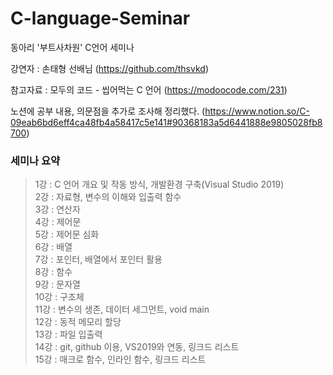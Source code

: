 # C-language-Seminar

동아리 '부트사차원' C언어 세미나

강연자 : 손태형 선배님 (https://github.com/thsvkd)

참고자료 : 모두의 코드 - 씹어먹는 C 언어 (https://modoocode.com/231)

노션에 공부 내용, 의문점을 추가로 조사해 정리했다. (https://www.notion.so/C-09eab6bd6eff4ca48fb4a58417c5e141#90368183a5d6441888e9805028fb8700)   

### 세미나 요약
> 1강 : C 언어 개요 및 작동 방식, 개발환경 구축(Visual Studio 2019)   
> 2강 : 자료형, 변수의 이해와 입출력 함수   
> 3강 : 연산자   
> 4강 : 제어문   
> 5강 : 제어문 심화    
> 6강 : 배열   
> 7강 : 포인터, 배열에서 포인터 활용   
> 8강 : 함수   
> 9강 : 문자열   
> 10강 : 구조체   
> 11강 : 변수의 생존, 데이터 세그먼트, void main     
> 12강 : 동적 메모리 할당   
> 13강 : 파일 입출력   
> 14강 : git, github 이용, VS2019와 연동, 링크드 리스트   
> 15강 : 매크로 함수, 인라인 함수, 링크드 리스트   

